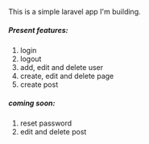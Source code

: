 This is a simple laravel app I'm building.

<h5>Present features:</h5>
<ol>
  <li>login</li>
  <li>logout</li>
  <li>add, edit and delete user</li>
  <li>create, edit and delete page</li>
  <li>create post</li>
</ol>

<h5>coming soon:</h5>
<ol>
   <li>reset password</li>
    <li>edit and delete post</li>
